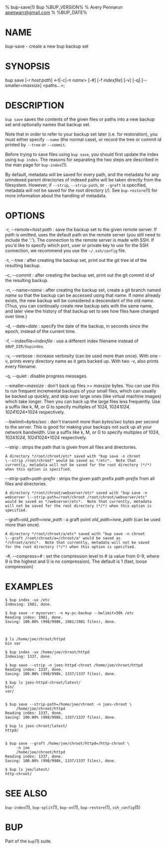 % bup-save(1) Bup %BUP_VERSION%
% Avery Pennarun <apenwarr@gmail.com>
% %BUP_DATE%

# NAME

bup-save - create a new bup backup set

# SYNOPSIS

bup save [-r *host*:*path*] \<-t|-c|-n *name*\> [-#] [-f *indexfile*]
[-v] [-q] [\--smaller=*maxsize*] \<paths...\>;

# DESCRIPTION

`bup save` saves the contents of the given files or paths
into a new backup set and optionally names that backup set.

Note that in order to refer to your backup set later (i.e. for
restoration), you must either specify `--name` (the normal case), or
record the tree or commit id printed by `--tree` or `--commit`.

Before trying to save files using `bup save`, you should
first update the index using `bup index`.  The reasons
for separating the two steps are described in the man page
for `bup-index`(1).

By default, metadata will be saved for every path, and the metadata
for any unindexed parent directories of indexed paths will be taken
directly from the filesystem.  However, if `--strip`, `--strip-path`,
or `--graft` is specified, metadata will not be saved for the root
directory (*/*).  See `bup-restore`(1) for more information about the
handling of metadata.

# OPTIONS

-r, \--remote=*host*:*path*
:   save the backup set to the given remote server.  If
    *path* is omitted, uses the default path on the remote
    server (you still need to include the ':').  The connection to the
    remote server is made with SSH.  If you'd like to specify which port, user
    or private key to use for the SSH connection, we recommend you use the
    `~/.ssh/config` file.

-t, \--tree
:   after creating the backup set, print out the git tree
    id of the resulting backup.
    
-c, \--commit
:   after creating the backup set, print out the git commit
    id of the resulting backup.

-n, \--name=*name*
:   after creating the backup set, create a git branch
    named *name* so that the backup can be accessed using
    that name.  If *name* already exists, the new backup
    will be considered a descendant of the old *name*. 
    (Thus, you can continually create new backup sets with
    the same name, and later view the history of that
    backup set to see how files have changed over time.)

-d, \--date=*date*
:   specify the date of the backup, in seconds since the epoch, instead
    of the current time.

-f, \--indexfile=*indexfile*
:   use a different index filename instead of
    `$BUP_DIR/bupindex`.

-v, \--verbose
:   increase verbosity (can be used more than once).  With
    one -v, prints every directory name as it gets backed up.  With
    two -v, also prints every filename.

-q, \--quiet
:   disable progress messages.

\--smaller=*maxsize*
:   don't back up files >= *maxsize* bytes.  You can use
    this to run frequent incremental backups of your small
    files, which can usually be backed up quickly, and skip
    over large ones (like virtual machine images) which
    take longer.  Then you can back up the large files
    less frequently.  Use a suffix like k, M, or G to
    specify multiples of 1024, 1024*1024, 1024*1024*1024
    respectively.
    
\--bwlimit=*bytes/sec*
:   don't transmit more than *bytes/sec* bytes per second
    to the server.  This is good for making your backups
    not suck up all your network bandwidth.  Use a suffix
    like k, M, or G to specify multiples of 1024,
    1024*1024, 1024*1024*1024 respectively.
    
\--strip
:   strips the path that is given from all files and directories.
    
    A directory */root/chroot/etc* saved with "bup save -n chroot
    \--strip /root/chroot" would be saved as */etc*.  Note that
    currently, metadata will not be saved for the root directory (*/*)
    when this option is specified.
    
\--strip-path=*path-prefix*
:   strips the given path prefix *path-prefix* from all
    files and directories.
    
    A directory */root/chroot/webserver/etc* saved with "bup save -n
    webserver \--strip-path=/root/chroot /root/chroot/webserver/etc"
    would be saved as */webserver/etc*.  Note that currently, metadata
    will not be saved for the root directory (*/*) when this option is
    specified.
    
\--graft=*old_path*=*new_path*
:   a graft point *old_path*=*new_path* (can be used more than
    once).

    A directory */root/chroot/a/etc* saved with "bup save -n chroot
    \--graft /root/chroot/a=/chroot/a" would be saved as
    */chroot/a/etc*.  Note that currently, metadata will not be saved
    for the root directory (*/*) when this option is specified.

-*#*, \--compress=*#*
:   set the compression level to # (a value from 0-9, where
    9 is the highest and 0 is no compression).  The default
    is 1 (fast, loose compression)


# EXAMPLES
    $ bup index -ux /etc
    Indexing: 1981, done.

    $ bup save -r myserver: -n my-pc-backup --bwlimit=50k /etc
    Reading index: 1981, done.
    Saving: 100.00% (998/998k, 1981/1981 files), done.



    $ ls /home/joe/chroot/httpd
    bin var

    $ bup index -ux /home/joe/chroot/httpd
    Indexing: 1337, done.

    $ bup save --strip -n joes-httpd-chroot /home/joe/chroot/httpd
    Reading index: 1337, done.
    Saving: 100.00% (998/998k, 1337/1337 files), done.

    $ bup ls joes-httpd-chroot/latest/
    bin/
    var/


    $ bup save --strip-path=/home/joe/chroot -n joes-chroot \
         /home/joe/chroot/httpd
    Reading index: 1337, done.
    Saving: 100.00% (998/998k, 1337/1337 files), done.

    $ bup ls joes-chroot/latest/
    httpd/


    $ bup save --graft /home/joe/chroot/httpd=/http-chroot \
         -n joe
         /home/joe/chroot/httpd
    Reading index: 1337, done.
    Saving: 100.00% (998/998k, 1337/1337 files), done.

    $ bup ls joe/latest/
    http-chroot/


# SEE ALSO

`bup-index`(1), `bup-split`(1), `bup-on`(1),
`bup-restore`(1), `ssh_config`(5)

# BUP

Part of the `bup`(1) suite.
